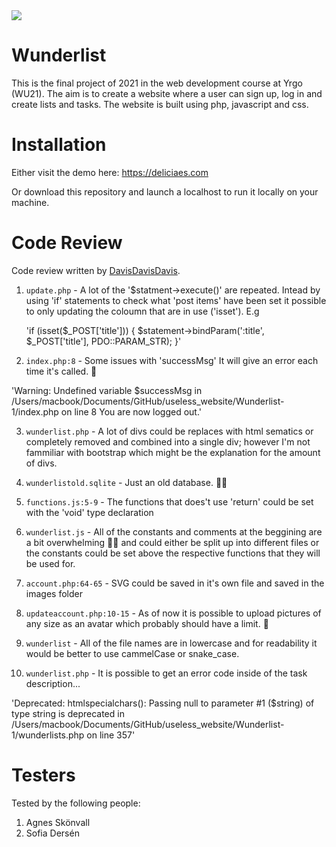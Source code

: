<img src="https://media0.giphy.com/media/2rKDe8JpAEatWVamEe/giphy.gif">

# Wunderlist

This is the final project of 2021 in the web development course at Yrgo (WU21). The aim is to create a website where a user can sign up, log in and create lists and tasks. The website is built using php, javascript and css.

# Installation

Either visit the demo here: https://deliciaes.com

Or download this repository and launch a localhost to run it locally on your machine.

# Code Review

Code review written by [DavisDavisDavis](https://github.com/DavisDavisDavis).

1. `update.php` - A lot of the '$statment->execute()' are repeated. Intead by using 'if' statements to check what 'post items' have been set it possible to only updating the coloumn that are in use ('isset'). E.g 

   'if (isset($_POST['title'])) {
      $statement->bindParam(':title', $_POST['title'], PDO::PARAM_STR);
    }'
    
2. `index.php:8` - Some issues with 'successMsg' It will give an error each time it's called. 📝

'Warning: Undefined variable $successMsg in /Users/macbook/Documents/GitHub/useless_website/Wunderlist-1/index.php on line 8
You are now logged out.'

3. `wunderlist.php` - A lot of divs could be replaces with html sematics or completely removed and combined into a single div; however I'm not fammiliar with bootstrap which might be the explanation for the amount of divs.

4. `wunderlistold.sqlite` - Just an old database. 📀🐱

5. `functions.js:5-9` - The functions that does't use 'return' could be set with the 'void' type declaration

6. `wunderlist.js` - All of the constants and comments at the beggining are a bit overwhelming 😵‍💫 and could either be split up into different files or the constants could be set above the respective functions that they will be used for. 

7. `account.php:64-65` - SVG could be saved in it's own file and saved in the images folder

8. `updateaccount.php:10-15` - As of now it is possible to upload pictures of any size as an avatar which probably should have a limit. 📸

9. `wunderlist` - All of the file names are in lowercase and for readability it would be better to use cammelCase or snake_case.

10. `wunderlist.php` - It is possible to get an error code inside of the task description... 

'Deprecated: htmlspecialchars(): Passing null to parameter #1 ($string) of type string is deprecated in /Users/macbook/Documents/GitHub/useless_website/Wunderlist-1/wunderlists.php on line 357'

# Testers

Tested by the following people:

1. Agnes Skönvall
2. Sofia Dersén
